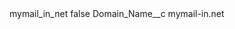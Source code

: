 <?xml version="1.0" encoding="UTF-8"?>
<CustomMetadata xmlns="http://soap.sforce.com/2006/04/metadata" xmlns:xsi="http://www.w3.org/2001/XMLSchema-instance" xmlns:xsd="http://www.w3.org/2001/XMLSchema">
    <label>mymail_in_net</label>
    <protected>false</protected>
    <values>
        <field>Domain_Name__c</field>
        <value xsi:type="xsd:string">mymail-in.net</value>
    </values>
</CustomMetadata>
